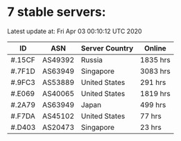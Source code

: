 # 7 stable servers:

Latest update at: Fri Apr 03 00:10:12 UTC 2020

| ID | ASN | Server Country | Online |
| -- | --- | -------------- | ------ |
| #.15CF | AS49392 | Russia | 1835 hrs |
| #.7F1D | AS63949 | Singapore | 3083 hrs |
| #.9FC3 | AS53889 | United States | 291 hrs |
| #.E069 | AS40065 | United States | 1819 hrs |
| #.2A79 | AS63949 | Japan | 499 hrs |
| #.F7DA | AS45102 | United States | 77 hrs |
| #.D403 | AS20473 | Singapore | 23 hrs |

